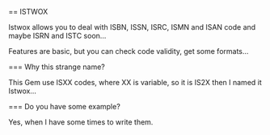 == ISTWOX

Istwox allows you to deal with ISBN, ISSN, ISRC, ISMN and ISAN code and maybe ISRN and ISTC soon…

Features are basic, but you can check code validity, get some formats…

=== Why this strange name?

This Gem use ISXX codes, where XX is variable, so it is IS2X then I named it Istwox…

=== Do you have some example?

Yes, when I have some times to write them.
